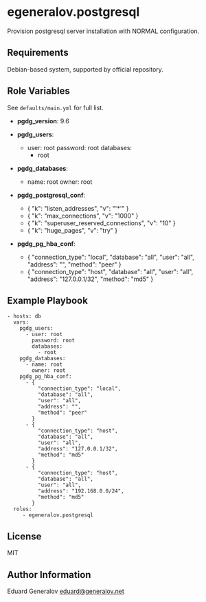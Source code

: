 egeneralov.postgresql
=====================

Provision postgresql server installation with NORMAL configuration.

Requirements
------------

Debian-based system, supported by official repository.

Role Variables
--------------

See `defaults/main.yml` for full list.

- **pgdg_version**: 9.6

- **pgdg_users**:
  - user: root
    password: root
    databases:
      - root

- **pgdg_databases**:
  - name: root
    owner: root

- **pgdg_postgresql_conf**:
  - {
    "k": "listen_addresses",
    "v": "'*'"
  }
  - {
    "k": "max_connections",
    "v": "1000"
  }
  - {
    "k": "superuser_reserved_connections",
    "v": "10"
  }
  - {
    "k": "huge_pages",
    "v": "try"
  }


- **pgdg_pg_hba_conf**:
  - {
      "connection_type": "local",
      "database": "all",
      "user": "all",
      "address": "",
      "method": "peer"
    }
  - {
      "connection_type": "host",
      "database": "all",
      "user": "all",
      "address": "127.0.0.1/32",
      "method": "md5"
    }

Example Playbook
----------------

    - hosts: db
      vars:
        pgdg_users:
          - user: root
            password: root
            databases:
              - root
        pgdg_databases:
          - name: root
            owner: root
        pgdg_pg_hba_conf:
          - {
              "connection_type": "local",
              "database": "all",
              "user": "all",
              "address": "",
              "method": "peer"
            }
          - {
              "connection_type": "host",
              "database": "all",
              "user": "all",
              "address": "127.0.0.1/32",
              "method": "md5"
            }
          - {
              "connection_type": "host",
              "database": "all",
              "user": "all",
              "address": "192.168.0.0/24",
              "method": "md5"
            }
      roles:
         - egeneralov.postgresql

License
-------

MIT

Author Information
------------------

Eduard Generalov <eduard@generalov.net>
